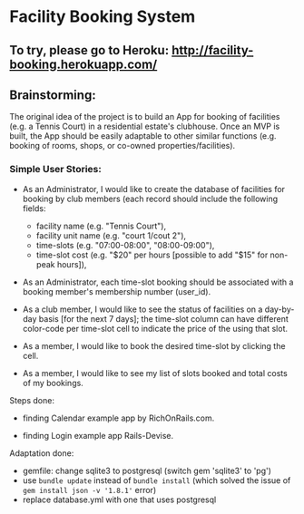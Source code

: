 # Facility Booking System

## To try, please go to Heroku: http://facility-booking.herokuapp.com/

## Brainstorming:
The original idea of the project is to build an App for booking of facilities (e.g. a Tennis Court) in a residential estate's clubhouse. Once an MVP is built, the App should be easily adaptable to other similar functions (e.g. booking of rooms, shops, or co-owned properties/facilities).

### Simple User Stories:
* As an Administrator, I would like to create the database of facilities for booking by club members (each record should include the following fields:
  - facility name (e.g. "Tennis Court"),
  - facility unit name (e.g. "court 1/cout 2"),
  - time-slots (e.g. "07:00-08:00", "08:00-09:00"),
  - time-slot cost (e.g. "$20" per hours  [possible to add "$15" for non-peak hours]),
* As an Administrator, each time-slot booking should be associated with a booking member's membership number (user_id).

* As a club member, I would like to see the status of facilities on a day-by-day basis [for the next 7 days]; the time-slot column can have different color-code per time-slot cell to indicate the price of the using that slot.
* As a member, I would like to book the desired time-slot by clicking the cell.
* As a member, I would like to see my list of slots booked and total costs of my bookings.



Steps done:
* finding Calendar example app by RichOnRails.com.  
<!-- See http://richonrails.com/articles/building-a-basic-calendar-in-ruby-on-rails for details. -->
* finding Login example app Rails-Devise.

Adaptation done:

- gemfile: change sqlite3 to postgresql (switch gem 'sqlite3' to 'pg')
- use `bundle update` instead of `bundle install` (which solved the issue of `gem install json -v '1.8.1'` error)
- replace database.yml with one that uses postgresql
